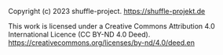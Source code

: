 Copyright (c) 2023 shuffle-project. https://shuffle-projekt.de

This work is licensed under a Creative Commons Attribution 4.0 International Licence (CC BY-ND 4.0 Deed). 
https://creativecommons.org/licenses/by-nd/4.0/deed.en
